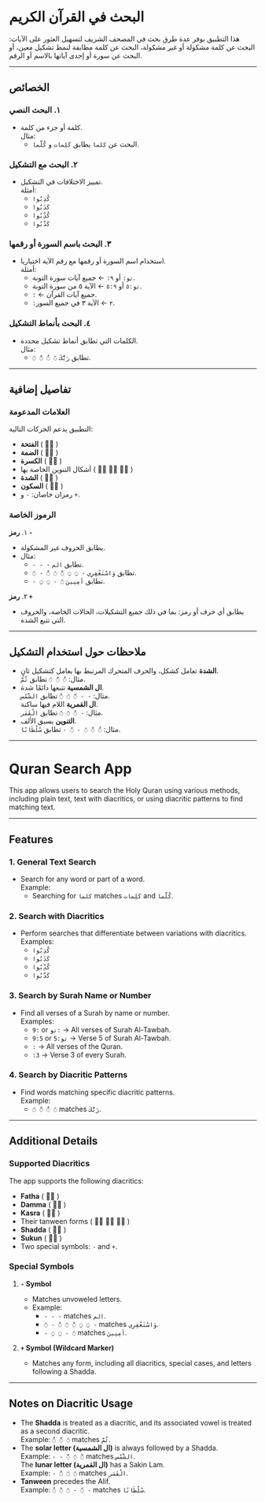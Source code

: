 # البحث في القرآن الكريم

هذا التطبيق يوفر عدة طرق بحث في المصحف الشريف لتسهيل العثور على الآيات: البحث عن كلمة مشكولة أو غير مشكولة، البحث عن كلمة مطابقة لنمط تشكيل معين، أو البحث عن سورة أو إحدى آياتها بالاسم أو الرقم.

---

## الخصائص

### ١. البحث النصي
- كلمة أو جزء من كلمة.  
  مثال:  
  - البحث عن `كلما` يطابق `كَلِمات` و `كُلَّما`.

### ٢. البحث مع التشكيل
- تمييز الاختلافات في التشكيل.  
  أمثلة:  
  - `كُذِبُوا`  
  - `كَذَبُوا`  
  - `كُذِّبُوا`  
  - `كَذَّبُوا`

### ٣. البحث باسم السورة أو رقمها
- استخدام اسم السورة أو رقمها مع رقم الآية اختياريا.  
  أمثلة:  
  - `تو:` أو `٩:` ← جميع آيات سورة التوبة.  
  - `تو:٥` أو `٥:٩` ← الآية ٥ من سورة التوبة.  
  - `:` ← جميع آيات القرآن.  
  - `:٣` ← الآية ٣ في جميع السور.

### ٤. البحث بأنماط التشكيل
- الكلمات التي تطابق أنماط تشكيل محددة.  
  مثال:  
  - `◌َ ◌ّ ◌ُ ◌َ` تطابق `رَبُّكَ`.

---

## تفاصيل إضافية

### العلامات المدعومة
التطبيق يدعم الحركات التالية:  
- **الفتحة** ( ◌َ )  
- **الضمة** ( ◌ُ )  
- **الكسرة** ( ◌ِ )  
- أشكال التنوين الخاصة بها ( ◌ً ◌ٌ ◌ٍ )  
- **الشدة** ( ◌ّ )  
- **السكون** ( ◌ْ )  
- رمزان خاصان: `-` و `+`.

### الرموز الخاصة
١. **رمز `-`**  
   - يطابق الحروف غير المشكولة.  
   - مثال:  
     - `- - -` تطابق `الم`.  
     - `◌َ - ◌ْ ◌َ ◌ْ ◌ِ ◌ِ -` تطابق `وَاسْتَغْفِرِي`.  
     - `- ◌ِ ◌ِ - ◌َ` تطابق `آمِنِينَ`.

٢. **رمز `+`**  
   - يطابق أي حرف أو رمز: بما في ذلك جميع التشكيلات، الحالات الخاصة، والحروف التي تتبع الشدة.

---

## ملاحظات حول استخدام التشكيل
- **الشدة** تعامل كشكل، والحرف المتحرك المرتبط بها يعامل كتشكيل ثانٍ.  
  مثال: `◌ُ ◌ّ ◌َ` تطابق `ثُمَّ`.
- **ال الشمسية** تتبعها دائمًا شدة.  
  مثال: `- - ◌ّ ◌َ ◌ْ` تطابق `الشَّمْس`.  
  **ال القمرية** اللام فيها ساكنة.  
  مثال: `- ◌ْ ◌َ ◌َ` تطابق `الْقَمَر`.
- **التنوين** يسبق الألف.  
  مثال: `◌ُ ◌ْ ◌َ - ◌ً -` تطابق `سُلْطَانًا`.


---


# Quran Search App

This app allows users to search the Holy Quran using various methods, including plain text, text with diacritics, or using diacritic patterns to find matching text.

---

## Features

### 1. General Text Search
- Search for any word or part of a word.  
  Example:  
  - Searching for `كلما` matches `كَلِمات` and `كُلَّما`.

### 2. Search with Diacritics
- Perform searches that differentiate between variations with diacritics.  
  Examples:  
  - `كُذِبُوا`  
  - `كَذَبُوا`  
  - `كُذِّبُوا`  
  - `كَذَّبُوا`

### 3. Search by Surah Name or Number
- Find all verses of a Surah by name or number.  
  Examples:  
  - `9:` or `تو:` → All verses of Surah Al-Tawbah.  
  - `9:5` or `تو:5` → Verse 5 of Surah Al-Tawbah.  
  - `:` → All verses of the Quran.
  - `:3` → Verse 3 of every Surah.

### 4. Search by Diacritic Patterns
- Find words matching specific diacritic patterns.  
  Example:  
  - `◌َ ◌ّ ◌ُ ◌َ` matches `رَبُّكَ`.

---

## Additional Details

### Supported Diacritics
The app supports the following diacritics:  
- **Fatha** ( ◌َ )  
- **Damma** ( ◌ُ )  
- **Kasra** ( ◌ِ )  
- Their tanween forms ( ◌ً ◌ٌ ◌ٍ )  
- **Shadda** ( ◌ّ )  
- **Sukun** ( ◌ْ )  
- Two special symbols: `-` and `+`.

### Special Symbols
1. **`-` Symbol**  
   - Matches unvoweled letters.  
   - Example:  
     - `- - -` matches `الم`.  
     - `◌َ - ◌ْ ◌َ ◌ْ ◌ِ ◌ِ -` matches `وَاسْتَغْفِرِي`.  
     - `- ◌ِ ◌ِ - ◌َ` matches `آمِنِينَ`.

2. **`+` Symbol (Wildcard Marker)**  
   - Matches any form, including all diacritics, special cases, and letters following a Shadda.

---

## Notes on Diacritic Usage
- The **Shadda** is treated as a diacritic, and its associated vowel is treated as a second diacritic.  
  Example: `◌ُ ◌ّ ◌َ` matches `ثُمَّ`.
- The **solar letter (ال الشمسية)** is always followed by a Shadda.  
  Example: `- - ◌ّ ◌َ ◌ْ` matches `الشَّمْس`.  
  The **lunar letter (ال القمرية)** has a Sakin Lam.  
  Example: `- ◌ْ ◌َ ◌َ` matches `الْقَمَر`.
- **Tanween** precedes the Alif.  
  Example: `◌ُ ◌ْ ◌َ - ◌ً -` matches `سُلْطَانًا`.